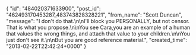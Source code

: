  {
   "id": "484020371633900",
   "post_id": "462493170453287_483743828328221",
   "from_name": "Scott Duncan",
   "message": "I don't do that.\n\nI'll block you PERSONALLY, but not censor. That is what you propose.\n\nYou see Cara,you are an example of a human that values the wrong things, and attach that value to your children.\n\nYou just don't see it.\n\nBut you are good reference material.",
   "created_time": "2013-02-22T22:42:24+0000"
 }
